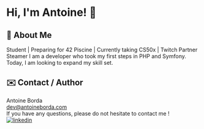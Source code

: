 # Hi, I'm Antoine! 👋

## 🚀 About Me

Student | Preparing for 42 Piscine | Currently taking CS50x | Twitch Partner Steamer
I am a developer who took my first steps in PHP and Symfony.  
Today, I am looking to expand my skill set.  

## ✉️ Contact / Author

Antoine Borda  
[dev@antoineborda.com](mailto:pro@antoineborda.com)  
If you have any questions, please do not hesitate to contact me !  
[![linkedin](https://img.shields.io/badge/linkedin-0A66C2?style=for-the-badge&logo=linkedin&logoColor=white)](https://www.linkedin.com/in/antoineborda/)
